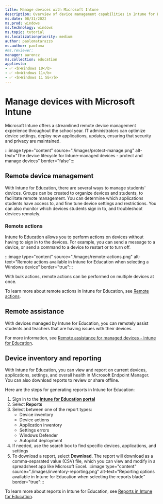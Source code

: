 ```yaml
---
title: Manage devices with Microsoft Intune
description: Overview of device management capabilities in Intune for Education, including remote actions, remote assistance and inventory/reporting. 
ms.date: 08/31/2022
ms.prod: windows
ms.technology: windows
ms.topic: tutorial
ms.localizationpriority: medium
author: paolomatarazzo
ms.author: paoloma
#ms.reviewer: 
manager: aaroncz
ms.collection: education
appliesto:
- ✅ <b>Windows 10</b>
- ✅ <b>Windows 11</b>
- ✅ <b>Windows 11 SE</b>
---
```


# Manage devices with Microsoft Intune

Microsoft Intune offers a streamlined remote device management experience throughout the school year. IT administrators can optimize device settings, deploy new applications, updates, ensuring that security and privacy are maintained.

:::image type="content" source="./images/protect-manage.png" alt-text="The device lifecycle for Intune-managed devices - protect and manage devices" border="false":::

## Remote device management

With Intune for Education, there are several ways to manage students' devices. Groups can be created to organize devices and students, to facilitate remote management. You can determine which applications students have access to, and fine tune device settings and restrictions. You can also monitor which devices students sign in to, and troubleshoot devices remotely.

### Remote actions

Intune fo Education allows you to perform actions on devices without having to sign in to the devices. For example, you can send a message to a device, or send a command to a device to restart or to turn off.

:::image type="content" source="./images/remote-actions.png" alt-text="Remote actions available in Intune for Education when selecting a Windows device" border="true":::

With bulk actions, remote actions can be performed on multiple devices at once.

To learn more about remote actions in Intune for Education, see [Remote actions](/intune-education/edu-device-remote-actions).

## Remote assistance

With devices managed by Intune for Education, you can remotely assist students and teachers that are having issues with their devices.

For more information, see [Remote assistance for managed devices - Intune for Education](/intune-education/remote-assist-mobile-devices).

## Device inventory and reporting

With Intune for Education, you can view and report on current devices, applications, settings, and overall health in Microsoft Endpoint Manager. You can also download reports to review or share offline.

Here are the steps for generating reports in Intune for Education:

1. Sign in to the <a href="https://intuneeducation.portal.azure.com/" target="_blank"><b>Intune for Education portal</b></a>
1. Select **Reports**
1. Select between one of the report types:
    - Device inventory
    - Device actions
    - Application inventory
    - Settings errors
    - Windows Defender
    - Autopilot deployment
1. If needed, use the search box to find specific devices, applications, and settings
1. To download a report, select **Download**. The report will download as a comma-separated value (CSV) file, which you can view and modify in a spreadsheet app like Microsoft Excel.
    :::image type="content" source="./images/inventory-reporting.png" alt-text="Reporting options available in Intune for Education when selecting the reports blade" border="true":::

To learn more about reports in Intune for Education, see [Reports in Intune for Education](/intune-education/what-are-reports).